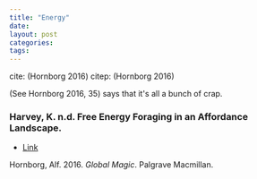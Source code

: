 ```yaml
---
title: "Energy"
date: 
layout: post
categories: 
tags: 
---
```

cite: (Hornborg 2016) citep: (Hornborg 2016)

(See Hornborg 2016, 35) says that it's all a bunch of crap.


### Harvey, K. n.d. Free Energy Foraging in an Affordance Landscape.

-   [Link](https://www.researchgate.net/profile/Kole_Harvey/publication/324949705_Free_energy_foraging_in_an_affordance_landscape/links/5aec6010458515f599827dc2/Free-energy-foraging-in-an-affordance-landscape.pdf)

<a id="orgb43fd6a"></a>

<a id="orgafd8685"></a>
Hornborg, Alf. 2016. *Global Magic*. Palgrave Macmillan.
